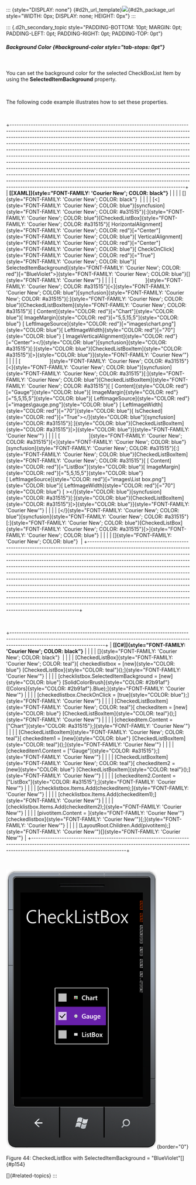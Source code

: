 ::: {style="DISPLAY: none"}
[](ms-xhelp:///?Id=d2h_url_template){#d2h_url_template}![](!package_url!){#d2h_package_url style="WIDTH: 0px; DISPLAY: none; HEIGHT: 0px"}
:::

::: {.d2h_secondary_topic style="PADDING-BOTTOM: 10pt; MARGIN: 0pt; PADDING-LEFT: 0pt; PADDING-RIGHT: 0pt; PADDING-TOP: 0pt"}
##### Background Color {#background-color style="tab-stops: 0pt"}

 

You can set the background color for the selected CheckBoxList Item by using the **SelectedItemBackground** property.

 

The following code example illustrates how to set these properties.

 

+--------------------------------------------------------------------------------------------------------------------------------------------------------------------------------------------------------------------------------------------------------------------------------------------------------------------------------------------------------------------------------------------------------------------------------------------------------------------------------------------------------------------------------------------------------------------------------------------------------------------------------------------------------------------------------------------------------------------------------------------------------------------------------------------------------------------------------------------------------------------------------------+
| **[\[XAML\]]{style="FONT-FAMILY: 'Courier New'; COLOR: black"}**                                                                                                                                                                                                                                                                                                                                                                                                                                                                                                                                                                                                                                                                                                                                                                                                                     |
|                                                                                                                                                                                                                                                                                                                                                                                                                                                                                                                                                                                                                                                                                                                                                                                                                                                                                      |
| []{style="FONT-FAMILY: 'Courier New'; COLOR: black"}                                                                                                                                                                                                                                                                                                                                                                                                                                                                                                                                                                                                                                                                                                                                                                                                                                 |
|                                                                                                                                                                                                                                                                                                                                                                                                                                                                                                                                                                                                                                                                                                                                                                                                                                                                                      |
| [\<]{style="FONT-FAMILY: 'Courier New'; COLOR: blue"}[syncfusion]{style="FONT-FAMILY: 'Courier New'; COLOR: #a31515"}[:]{style="FONT-FAMILY: 'Courier New'; COLOR: blue"}[CheckedListBox]{style="FONT-FAMILY: 'Courier New'; COLOR: #a31515"}[ HorizontalAlignment]{style="FONT-FAMILY: 'Courier New'; COLOR: red"}[=\"Center\"]{style="FONT-FAMILY: 'Courier New'; COLOR: blue"}[ VerticalAlignment]{style="FONT-FAMILY: 'Courier New'; COLOR: red"}[=\"Center\"]{style="FONT-FAMILY: 'Courier New'; COLOR: blue"}[ CheckOnClick]{style="FONT-FAMILY: 'Courier New'; COLOR: red"}[=\"True\"]{style="FONT-FAMILY: 'Courier New'; COLOR: blue"}[ SelectedItemBackground]{style="FONT-FAMILY: 'Courier New'; COLOR: red"}[=\"BlueViolet\"\>]{style="FONT-FAMILY: 'Courier New'; COLOR: blue"}[]{style="FONT-FAMILY: 'Courier New'"}                                                    |
|                                                                                                                                                                                                                                                                                                                                                                                                                                                                                                                                                                                                                                                                                                                                                                                                                                                                                      |
| [                    ]{style="FONT-FAMILY: 'Courier New'; COLOR: #a31515"}[\<]{style="FONT-FAMILY: 'Courier New'; COLOR: blue"}[syncfusion]{style="FONT-FAMILY: 'Courier New'; COLOR: #a31515"}[:]{style="FONT-FAMILY: 'Courier New'; COLOR: blue"}[CheckedListBoxItem]{style="FONT-FAMILY: 'Courier New'; COLOR: #a31515"}[ [ Content]{style="COLOR: red"}[=\"Chart\"]{style="COLOR: blue"}[ ImageMargin]{style="COLOR: red"}[=\"5,5,15,5\"]{style="COLOR: blue"} [ LeftImageSource]{style="COLOR: red"}[=\"images\\chart.png\"]{style="COLOR: blue"}[ LeftImageWidth]{style="COLOR: red"}[=\"70\"]{style="COLOR: blue"} [ ImageVerticalAlignment]{style="COLOR: red"}[=\"Center\"\>\</]{style="COLOR: blue"}[syncfusion]{style="COLOR: #a31515"}[:]{style="COLOR: blue"}[CheckedListBoxItem]{style="COLOR: #a31515"}[\>]{style="COLOR: blue"}]{style="FONT-FAMILY: 'Courier New'"} |
|                                                                                                                                                                                                                                                                                                                                                                                                                                                                                                                                                                                                                                                                                                                                                                                                                                                                                      |
| [                    ]{style="FONT-FAMILY: 'Courier New'; COLOR: #a31515"}[\<]{style="FONT-FAMILY: 'Courier New'; COLOR: blue"}[syncfusion]{style="FONT-FAMILY: 'Courier New'; COLOR: #a31515"}[:]{style="FONT-FAMILY: 'Courier New'; COLOR: blue"}[CheckedListBoxItem]{style="FONT-FAMILY: 'Courier New'; COLOR: #a31515"}[ [ Content]{style="COLOR: red"}[=\"Gauge\"]{style="COLOR: blue"}[ ImageMargin]{style="COLOR: red"}[=\"5,5,15,5\"]{style="COLOR: blue"}[ LeftImageSource]{style="COLOR: red"}[=\"images\\gauge.png\"]{style="COLOR: blue"} [ LeftImageWidth]{style="COLOR: red"}[=\"70\"]{style="COLOR: blue"}[ IsChecked]{style="COLOR: red"}[=\"True\"\>\</]{style="COLOR: blue"}[syncfusion]{style="COLOR: #a31515"}[:]{style="COLOR: blue"}[CheckedListBoxItem]{style="COLOR: #a31515"}[\>]{style="COLOR: blue"}]{style="FONT-FAMILY: 'Courier New'"}                 |
|                                                                                                                                                                                                                                                                                                                                                                                                                                                                                                                                                                                                                                                                                                                                                                                                                                                                                      |
| [                    ]{style="FONT-FAMILY: 'Courier New'; COLOR: #a31515"}[\<]{style="FONT-FAMILY: 'Courier New'; COLOR: blue"}[syncfusion]{style="FONT-FAMILY: 'Courier New'; COLOR: #a31515"}[:]{style="FONT-FAMILY: 'Courier New'; COLOR: blue"}[CheckedListBoxItem]{style="FONT-FAMILY: 'Courier New'; COLOR: #a31515"}[ [ Content]{style="COLOR: red"}[=\"ListBox\"]{style="COLOR: blue"}[ ImageMargin]{style="COLOR: red"}[=\"5,5,15,5\"]{style="COLOR: blue"} [ LeftImageSource]{style="COLOR: red"}[=\"images\\List box.png\"]{style="COLOR: blue"}[ LeftImageWidth]{style="COLOR: red"}[=\"70\"]{style="COLOR: blue"} [ \>\</]{style="COLOR: blue"}[syncfusion]{style="COLOR: #a31515"}[:]{style="COLOR: blue"}[CheckedListBoxItem]{style="COLOR: #a31515"}[\>]{style="COLOR: blue"}]{style="FONT-FAMILY: 'Courier New'"}                                                   |
|                                                                                                                                                                                                                                                                                                                                                                                                                                                                                                                                                                                                                                                                                                                                                                                                                                                                                      |
| [\</]{style="FONT-FAMILY: 'Courier New'; COLOR: blue"}[syncfusion]{style="FONT-FAMILY: 'Courier New'; COLOR: #a31515"}[:]{style="FONT-FAMILY: 'Courier New'; COLOR: blue"}[CheckedListBox]{style="FONT-FAMILY: 'Courier New'; COLOR: #a31515"}[\>]{style="FONT-FAMILY: 'Courier New'; COLOR: blue"}                                                                                                                                                                                                                                                                                                                                                                                                                                                                                                                                                                                  |
|                                                                                                                                                                                                                                                                                                                                                                                                                                                                                                                                                                                                                                                                                                                                                                                                                                                                                      |
| []{style="FONT-FAMILY: 'Courier New'; COLOR: blue"}                                                                                                                                                                                                                                                                                                                                                                                                                                                                                                                                                                                                                                                                                                                                                                                                                                  |
+--------------------------------------------------------------------------------------------------------------------------------------------------------------------------------------------------------------------------------------------------------------------------------------------------------------------------------------------------------------------------------------------------------------------------------------------------------------------------------------------------------------------------------------------------------------------------------------------------------------------------------------------------------------------------------------------------------------------------------------------------------------------------------------------------------------------------------------------------------------------------------------+

 

+----------------------------------------------------------------------------------------------------------------------------------------------------------------------------------------------------+
| **[\[C#\]]{style="FONT-FAMILY: 'Courier New'; COLOR: black"}**                                                                                                                                     |
|                                                                                                                                                                                                    |
| []{style="FONT-FAMILY: 'Courier New'; COLOR: black"}                                                                                                                                               |
|                                                                                                                                                                                                    |
| [CheckedListBox]{style="FONT-FAMILY: 'Courier New'; COLOR: teal"}[ checkedlistbox = [new]{style="COLOR: blue"} [CheckedListBox]{style="COLOR: teal"}();]{style="FONT-FAMILY: 'Courier New'"}       |
|                                                                                                                                                                                                    |
| [checklistbox.SelectedItemBackground = [new]{style="COLOR: blue"} [SolidColorBrush]{style="COLOR: #2b91af"}([Colors]{style="COLOR: #2b91af"}.Blue);]{style="FONT-FAMILY: 'Courier New'"}           |
|                                                                                                                                                                                                    |
| [checkedlistbox.CheckOnClick = [true]{style="COLOR: blue"};]{style="FONT-FAMILY: 'Courier New'"}                                                                                                   |
|                                                                                                                                                                                                    |
| [CheckedListBoxItem]{style="FONT-FAMILY: 'Courier New'; COLOR: teal"}[ checkeditem = [new]{style="COLOR: blue"} [CheckedListBoxItem]{style="COLOR: teal"}();]{style="FONT-FAMILY: 'Courier New'"}  |
|                                                                                                                                                                                                    |
| [checkeditem.Content = [\"Chart\"]{style="COLOR: #a31515"};]{style="FONT-FAMILY: 'Courier New'"}                                                                                                   |
|                                                                                                                                                                                                    |
| [CheckedListBoxItem]{style="FONT-FAMILY: 'Courier New'; COLOR: teal"}[ checkeditem1 = [new]{style="COLOR: blue"} [CheckedListBoxItem]{style="COLOR: teal"}();]{style="FONT-FAMILY: 'Courier New'"} |
|                                                                                                                                                                                                    |
| [checkeditem1.Content = [\"Gauge\"]{style="COLOR: #a31515"};]{style="FONT-FAMILY: 'Courier New'"}                                                                                                  |
|                                                                                                                                                                                                    |
| [CheckedListBoxItem]{style="FONT-FAMILY: 'Courier New'; COLOR: teal"}[ checkeditem2 = [new]{style="COLOR: blue"} [CheckedListBoxItem]{style="COLOR: teal"}();]{style="FONT-FAMILY: 'Courier New'"} |
|                                                                                                                                                                                                    |
| [checkeditem2.Content = [\"ListBox\"]{style="COLOR: #a31515"};]{style="FONT-FAMILY: 'Courier New'"}                                                                                                |
|                                                                                                                                                                                                    |
| [checklistbox.Items.Add(checkeditem);]{style="FONT-FAMILY: 'Courier New'"}                                                                                                                         |
|                                                                                                                                                                                                    |
| [checklistbox.Items.Add(checkeditem1);]{style="FONT-FAMILY: 'Courier New'"}                                                                                                                        |
|                                                                                                                                                                                                    |
| [checklistbox.Items.Add(checkeditem2);]{style="FONT-FAMILY: 'Courier New'"}                                                                                                                        |
|                                                                                                                                                                                                    |
| [pivotitem.Content = ]{style="FONT-FAMILY: 'Courier New'"}[checkedlistbox]{style="FONT-FAMILY: 'Courier New'"}[;]{style="FONT-FAMILY: 'Courier New'"}                                              |
|                                                                                                                                                                                                    |
| [LayoutRoot.Children.Add(pivotitem);]{style="FONT-FAMILY: 'Courier New'"}[]{style="FONT-FAMILY: 'Courier New'"}                                                                                    |
+----------------------------------------------------------------------------------------------------------------------------------------------------------------------------------------------------+

 

![](ImagesExt/image78_45.png){border="0"}

Figure 44: CheckedListBox with SelectedItemBackground = \"BlueViolet\"[]{#p154}

[]{#related-topics}
:::

